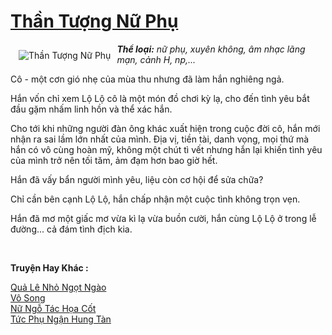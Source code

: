 <a href="https://utruyen.com/than-tuong-nu-phu/14155/" title="Thần Tượng Nữ Phụ"><h1>Thần Tượng Nữ Phụ</h1></a><div style="display:table"><img align="right" style="float: left; padding: 10px;" src="https://utruyen.com/images/story/200x260/than-tuong-nu-phu.jpg" alt="Thần Tượng Nữ Phụ"><b><i>Thể loại:</i></b><i> nữ phụ</i><i>, xuyên không, âm nhạc lãng mạn, cảnh H, np,...<p></p></i>Cô - một cơn gió nhẹ của mùa thu nhưng đã làm hắn nghiêng ngả.<p></p>Hắn vốn chỉ xem Lộ Lộ cô là một món đồ chơi kỳ lạ, cho đến tình yêu bắt đầu gặm nhấm linh hồn và thể xác hắn.<p></p>Cho tới khi những người đàn ông khác xuất hiện trong cuộc đời cô, hắn mới nhận ra sai lầm lớn nhất của mình. Địa vị, tiền tài, danh vọng, mọi thứ mà hắn có vô cùng hoàn mỹ, không một chút tì vết nhưng hắn lại khiến tình yêu của mình trở nên tối tăm, ảm đạm hơn bao giờ hết.<p></p>Hắn đã vấy bẩn người mình yêu, liệu còn cơ hội để sửa chữa?<p></p>Chỉ cần bên cạnh Lộ Lộ, hắn chấp nhận một cuộc tình không trọn vẹn.<p></p>Hắn đã mơ một giấc mơ vừa kì lạ vừa buồn cười, hắn cùng Lộ Lộ ở trong lễ đường... cả đám tình địch kia.<i><p></p></i></div><p><br><b>Truyện Hay Khác :</b></p><a href="https://utruyen.com/qua-le-nho-ngot-ngao/22197/" alt="Quả Lê Nhỏ Ngọt Ngào">Quả Lê Nhỏ Ngọt Ngào</a><br/><a href="https://github.com/quanluxury/ngontinh_sac/tree/master/truyenhay/22025/" alt="Vô Song">Vô Song</a><br/><a href="https://github.com/quanluxury/truyenhot/tree/master/truyenhay/17504/" alt="Nữ Ngỗ Tác Họa Cốt">Nữ Ngỗ Tác Họa Cốt</a><br/><a href="https://github.com/quanluxury/dammy/tree/master/truyenhay/22420/" alt="Tức Phụ Ngận Hung Tàn">Tức Phụ Ngận Hung Tàn</a><br/>